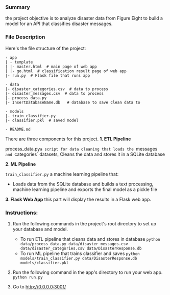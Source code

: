 
### **Summary**

the project objective is to analyze disaster data from Figure Eight to build a model for an API that classifies disaster messages.

### **File Description**
Here's the file structure of the project:
```
- app
| - template
| |- master.html  # main page of web app
| |- go.html  # classification result page of web app
|- run.py  # Flask file that runs app

- data
|- disaster_categories.csv  # data to process 
|- disaster_messages.csv  # data to process
|- process_data.py
|- InsertDatabaseName.db   # database to save clean data to

- models
|- train_classifier.py
|- classifier.pkl  # saved model 

- README.md
```
There are three components for this project.
**1. ETL Pipeline**

process_data.py` a script for data cleaning that loads the  `messages`  and  `categories`  datasets, Cleans the data and stores it in a SQLite database

**2. ML Pipeline**

`train_classifier.py` a machine learning pipeline that:
-   Loads data from the SQLite database and builds a text processing, machine learning pipeline and exports the final model as a pickle file

**3. Flask Web App**
this part will display the results in a Flask web app.

### Instructions:
1. Run the following commands in the project's root directory to set up your database and model.

    - To run ETL pipeline that cleans data and stores in database
        `python data/process_data.py data/disaster_messages.csv data/disaster_categories.csv data/DisasterResponse.db`
    - To run ML pipeline that trains classifier and saves
        `python models/train_classifier.py data/DisasterResponse.db models/classifier.pkl`

2. Run the following command in the app's directory to run your web app.
    `python run.py`

3. Go to http://0.0.0.0:3001/
